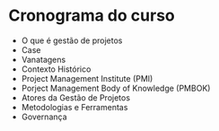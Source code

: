 # Cronograma do curso
- O que é gestão de projetos
- Case
- Vanatagens 
- Contexto Histórico
- Project Management Institute (PMI)
- Porject Management Body of Knowledge (PMBOK)
- Atores da Gestão de Projetos
- Metodologias e Ferramentas
- Governança
